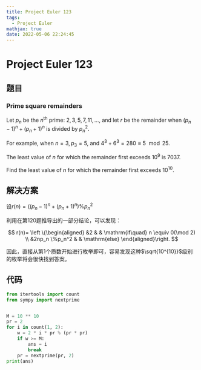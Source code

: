 ```yaml
---
title: Project Euler 123
tags:
  - Project Euler
mathjax: true
date: 2022-05-06 22:24:45
---
```


<escape><!-- more --></escape>

# Project Euler 123

## 题目

### Prime square remainders

Let $p_n$ be the $n^{\mathrm{th}}$ prime: $2, 3, 5, 7, 11, \dots$, and let $r$ be the remainder when $(p_n-1)^n + (p_n+1)^n$ is divided by $p_n^2$.

For example, when $n = 3, p_3 = 5$, and $4^3 + 6^3 = 280 \equiv 5 \mod 25$.

The least value of $n$ for which the remainder first exceeds $10^9$ is $7037$.

Find the least value of $n$ for which the remainder first exceeds $10^{10}$.

## 解决方案

设$r(n)=((p_n-1)^n + (p_n+1)^n) \% p_n^2$

利用在第120题推导出的一部分结论，可以发现：

$$
r(n)=
\left \{\begin{aligned}
  &2  & & \mathrm{if\quad} n \equiv 0(\mod 2) \\
  &2np_n \%p_n^2 & & \mathrm{else}
\end{aligned}\right.
$$

因此，直接从第$1$个质数开始进行枚举即可，容易发现这种$\sqrt{10^{10}}$级别的枚举将会很快找到答案。

## 代码

```py
from itertools import count
from sympy import nextprime


M = 10 ** 10
pr = 2
for i in count(1, 2):
    w = 2 * i * pr % (pr * pr)
    if w >= M:
        ans = i
        break
    pr = nextprime(pr, 2)
print(ans)

```
